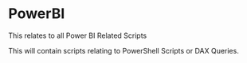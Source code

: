 # PowerBI
This relates to all Power BI Related Scripts

This will contain scripts relating to PowerShell Scripts or DAX Queries.
